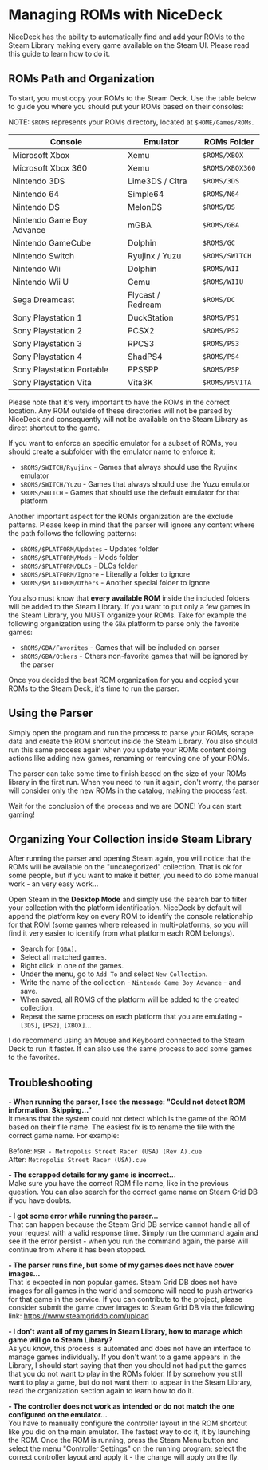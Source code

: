 # Managing ROMs with NiceDeck

NiceDeck has the ability to automatically find and add your ROMs to the Steam Library making every game available on the Steam UI. Please read this guide to learn how to do it.

## ROMs Path and Organization

To start, you must copy your ROMs to the Steam Deck. Use the table below to guide you where you should put your ROMs based on their consoles:

NOTE: ``$ROMS`` represents your ROMs directory, located at ``$HOME/Games/ROMs``.

| Console                   | Emulator          | ROMs Folder       |
|---------------------------|-------------------|-------------------|
| Microsoft Xbox            | Xemu              | ``$ROMS/XBOX``    |
| Microsoft Xbox 360        | Xemu              | ``$ROMS/XBOX360`` |
| Nintendo 3DS              | Lime3DS / Citra   | ``$ROMS/3DS``     |
| Nintendo 64               | Simple64          | ``$ROMS/N64``     |
| Nintendo DS               | MelonDS           | ``$ROMS/DS``      |
| Nintendo Game Boy Advance | mGBA              | ``$ROMS/GBA``     |
| Nintendo GameCube         | Dolphin           | ``$ROMS/GC``      |
| Nintendo Switch           | Ryujinx / Yuzu    | ``$ROMS/SWITCH``  |
| Nintendo Wii              | Dolphin           | ``$ROMS/WII``     |
| Nintendo Wii U            | Cemu              | ``$ROMS/WIIU``    |
| Sega Dreamcast            | Flycast / Redream | ``$ROMS/DC``      |
| Sony Playstation 1        | DuckStation       | ``$ROMS/PS1``     |
| Sony Playstation 2        | PCSX2             | ``$ROMS/PS2``     |
| Sony Playstation 3        | RPCS3             | ``$ROMS/PS3``     |
| Sony Playstation 4        | ShadPS4           | ``$ROMS/PS4``     |
| Sony Playstation Portable | PPSSPP            | ``$ROMS/PSP``     |
| Sony Playstation Vita     | Vita3K            | ``$ROMS/PSVITA``  |

Please note that it's very important to have the ROMs in the correct location. Any ROM outside of these directories will not be parsed by NiceDeck and consequently will not be available on the Steam Library as direct shortcut to the game.

If you want to enforce an specific emulator for a subset of ROMs, you should create a subfolder with the emulator name to enforce it:

- ``$ROMS/SWITCH/Ryujinx`` - Games that always should use the Ryujinx emulator
- ``$ROMS/SWITCH/Yuzu`` - Games that always should use the Yuzu emulator
- ``$ROMS/SWITCH`` - Games that should use the default emulator for that platform

Another important aspect for the ROMs organization are the exclude patterns. Please keep in mind that the parser will ignore any content where the path follows the following patterns:

- ``$ROMS/$PLATFORM/Updates`` - Updates folder
- ``$ROMS/$PLATFORM/Mods`` - Mods folder
- ``$ROMS/$PLATFORM/DLCs`` - DLCs folder
- ``$ROMS/$PLATFORM/Ignore`` - Literally a folder to ignore
- ``$ROMS/$PLATFORM/Others`` - Another special folder to ignore

You also must know that **every available ROM** inside the included folders will be added to the Steam Library. If you want to put only a few games in the Steam Library, you MUST organize your ROMs. Take for example the following organization using the ``GBA`` platform to parse only the favorite games:

- ``$ROMS/GBA/Favorites`` - Games that will be included on parser
- ``$ROMS/GBA/Others`` - Others non-favorite games that will be ignored by the parser

Once you decided the best ROM organization for you and copied your ROMs to the Steam Deck, it's time to run the parser.

## Using the Parser

Simply open the program and run the process to parse your ROMs, scrape data and create the ROM shortcut inside the Steam Library. You also should run this same process again when you update your ROMs content doing actions like adding new games, renaming or removing one of your ROMs.

The parser can take some time to finish based on the size of your ROMs library in the first run. When you need to run it again, don't worry, the parser will consider only the new ROMs in the catalog, making the process fast.

Wait for the conclusion of the process and we are DONE! You can start gaming!

## Organizing Your Collection inside Steam Library

After running the parser and opening Steam again, you will notice that the ROMs will be available on the "uncategorized" collection. That is ok for some people, but if you want to make it better, you need to do some manual work - an very easy work...

Open Steam in the **Desktop Mode** and simply use the search bar to filter your collection with the platform identification. NiceDeck by default will append the platform key on every ROM to identify the console relationship for that ROM (some games where released in multi-platforms, so you will find it very easier to identify from what platform each ROM belongs).

- Search for ``[GBA]``. 
- Select all matched games.
- Right click in one of the games.
- Under the menu, go to ``Add To`` and select ``New Collection``.
- Write the name of the collection - ``Nintendo Game Boy Advance`` - and save.
- When saved, all ROMS of the platform will be added to the created collection.
- Repeat the same process on each platform that you are emulating - ``[3DS]``, ``[PS2]``, ``[XBOX]``...

I do recommend using an Mouse and Keyboard connected to the Steam Deck to run it faster. If can also use the same process to add some games to the favorites.

## Troubleshooting

**- When running the parser, I see the message: "Could not detect ROM information. Skipping..."**\
It means that the system could not detect which is the game of the ROM based on their file name. The easiest fix is to rename the file with the correct game name. For example:

Before: ``MSR - Metropolis Street Racer (USA) (Rev A).cue``\
After: ``Metropolis Street Racer (USA).cue``

**- The scrapped details for my game is incorrect...**\
Make sure you have the correct ROM file name, like in the previous question. You can also search for the correct game name on Steam Grid DB if you have doubts.

**- I got some error while running the parser...**\
That can happen because the Steam Grid DB service cannot handle all of your request with a valid response time. Simply run the command again and see if the error persist - when you run the command again, the parse will continue from where it has been stopped.

**- The parser runs fine, but some of my games does not have cover images...**\
That is expected in non popular games. Steam Grid DB does not have images for all games in the world and someone will need to push artworks for that game in the service. If you can contribute to the project, please consider submit the game cover images to Steam Grid DB via the following link: <https://www.steamgriddb.com/upload>

**- I don't want all of my games in Steam Library, how to manage which game will go to Steam Library?**\
As you know, this process is automated and does not have an interface to manage games individually. If you don't want to a game appears in the Library, I should start saying that then you should not had put the games that you do not want to play in the ROMs folder. If by somehow you still want to play a game, but do not want them to appear in the Steam Library, read the organization section again to learn how to do it.

**- The controller does not work as intended or do not match the one configured on the emulator...**\
You have to manually configure the controller layout in the ROM shortcut like you did on the main emulator. The fastest way to do it, it by launching the ROM. Once the ROM is running, press the Steam Menu button and select the menu "Controller Settings" on the running program; select the correct controller layout and apply it - the change will apply on the fly.
